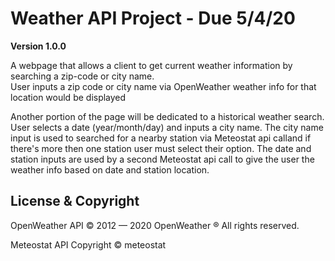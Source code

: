 # Weather API Project - Due 5/4/20

**Version 1.0.0**

 A webpage that allows a client to get current weather information by searching a zip-code or city name.  
    User inputs a zip code or city name via OpenWeather weather info for that location would be displayed


 Another portion of the page will be dedicated to a historical weather search. 
    User selects a date (year/month/day) and inputs a city name. The city name input is used to searched for a nearby station via Meteostat api calland if there's more then one station user must select their option. The date and station inputs are used by a second Meteostat api call to give the user the weather info based on date and station location. 



## License & Copyright

OpenWeather API
© 2012 — 2020 OpenWeather ® All rights reserved. 

Meteostat API
Copyright © meteostat